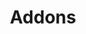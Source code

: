 ---
title: "Addons"
permalink: /addons/
layout: collection
collection: addons
entries_layout: grid
classes: wide
author_profile: true
---